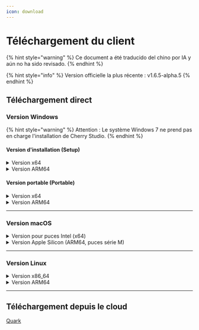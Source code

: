 ```yaml
---
icon: download
---
```

# Téléchargement du client


{% hint style="warning" %}
Ce document a été traducido del chino por IA y aún no ha sido revisado.
{% endhint %}




{% hint style="info" %}
Version officielle la plus récente : v1.6.5-alpha.5
{% endhint %}

## Téléchargement direct

### Version Windows

{% hint style="warning" %}
Attention : Le système Windows 7 ne prend pas en charge l'installation de Cherry Studio.
{% endhint %}

#### Version d'installation (Setup)

<details>

<summary>Version x64</summary>

Serveur principal :

【[Site officiel Cherry Studio](https://cherry-ai.com/download)】 【[GitHub](https://github.com/CherryHQ/cherry-studio/releases/download/v1.7.0-alpha.5/Cherry-Studio-1.6.5-alpha.5-x64-setup.exe)】

Serveurs de secours :

【[Serveur 1](https://download-cf.ocoolai.com/https://github.com/CherryHQ/cherry-studio/releases/download/v1.7.0-alpha.5/Cherry-Studio-1.6.5-alpha.5-x64-setup.exe)】 【[Serveur 2](https://download.ocoolai.com/https://github.com/CherryHQ/cherry-studio/releases/download/v1.7.0-alpha.5/Cherry-Studio-1.6.5-alpha.5-x64-setup.exe)】 【[Serveur 3](https://download.ocoolai.online/https://github.com/CherryHQ/cherry-studio/releases/download/v1.7.0-alpha.5/Cherry-Studio-1.6.5-alpha.5-x64-setup.exe)】

</details>

<details>

<summary>Version ARM64</summary>

Serveur principal :

【[Site officiel Cherry Studio](https://cherry-ai.com/download)】 【[GitHub](https://github.com/CherryHQ/cherry-studio/releases/download/v1.7.0-alpha.5/Cherry-Studio-1.6.5-alpha.5-arm64-setup.exe)】

Serveurs de secours :

【[Serveur 1](https://download-cf.ocoolai.com/https://github.com/CherryHQ/cherry-studio/releases/download/v1.7.0-alpha.5/Cherry-Studio-1.6.5-alpha.5-arm64-setup.exe)】 【[Serveur 2](https://download.ocoolai.com/https://github.com/CherryHQ/cherry-studio/releases/download/v1.7.0-alpha.5/Cherry-Studio-1.6.5-alpha.5-arm64-setup.exe)】 【[Serveur 3](https://download.ocoolai.online/https://github.com/CherryHQ/cherry-studio/releases/download/v1.7.0-alpha.5/Cherry-Studio-1.6.5-alpha.5-arm64-setup.exe)】

</details>

#### Version portable (Portable)

<details>

<summary>Version x64</summary>

Serveur principal :

【[Site officiel Cherry Studio](https://cherry-ai.com/download)】 【[GitHub](https://github.com/CherryHQ/cherry-studio/releases/download/v1.7.0-alpha.5/Cherry-Studio-1.6.5-alpha.5-x64-portable.exe)】

Serveurs de secours :

【[Serveur 1](https://download-cf.ocoolai.com/https://github.com/CherryHQ/cherry-studio/releases/download/v1.7.0-alpha.5/Cherry-Studio-1.6.5-alpha.5-x64-portable.exe)】 【[Serveur 2](https://download.ocoolai.com/https://github.com/CherryHQ/cherry-studio/releases/download/v1.7.0-alpha.5/Cherry-Studio-1.6.5-alpha.5-x64-portable.exe)】 【[Serveur 3](https://download.ocoolai.online/https://github.com/CherryHQ/cherry-studio/releases/download/v1.7.0-alpha.5/Cherry-Studio-1.6.5-alpha.5-x64-portable.exe)】

</details>

<details>

<summary>Version ARM64</summary>

Serveur principal :

【[Site officiel Cherry Studio](https://cherry-ai.com/download)】 【[GitHub](https://github.com/CherryHQ/cherry-studio/releases/download/v1.7.0-alpha.5/Cherry-Studio-1.6.5-alpha.5-arm64-portable.exe)】

Serveurs de secours :

【[Serveur 1](https://download-cf.ocoolai.com/https://github.com/CherryHQ/cherry-studio/releases/download/v1.7.0-alpha.5/Cherry-Studio-1.6.5-alpha.5-arm64-portable.exe)】 【[Serveur 2](https://download.ocoolai.com/https://github.com/CherryHQ/cherry-studio/releases/download/v1.7.0-alpha.5/Cherry-Studio-1.6.5-alpha.5-arm64-portable.exe)】 【[Serveur 3](https://download.ocoolai.online/https://github.com/CherryHQ/cherry-studio/releases/download/v1.7.0-alpha.5/Cherry-Studio-1.6.5-alpha.5-arm64-portable.exe)】

</details>

***

### Version macOS

<details>

<summary>Version pour puces Intel (x64)</summary>

Serveur principal :

【[Site officiel Cherry Studio](https://cherry-ai.com/download)】 【[GitHub](https://github.com/CherryHQ/cherry-studio/releases/download/v1.7.0-alpha.5/Cherry-Studio-1.6.5-alpha.5-x64.dmg)】

Serveurs de secours :

【[Serveur 1](https://download-cf.ocoolai.com/https://github.com/CherryHQ/cherry-studio/releases/download/v1.7.0-alpha.5/Cherry-Studio-1.6.5-alpha.5.dmg)】 【[Serveur 2](https://download.ocoolai.com/https://github.com/CherryHQ/cherry-studio/releases/download/v1.7.0-alpha.5/Cherry-Studio-1.6.5-alpha.5-x64.dmg)】 【[Serveur 3](https://download.ocoolai.online/https://github.com/CherryHQ/cherry-studio/releases/download/v1.7.0-alpha.5/Cherry-Studio-1.6.5-alpha.5-x64.dmg)】

</details>

<details>

<summary>Version Apple Silicon (ARM64, puces série M)</summary>

Serveur principal :

【[Site officiel Cherry Studio](https://cherry-ai.com/download)】 【[GitHub](https://github.com/CherryHQ/cherry-studio/releases/download/v1.7.0-alpha.5/Cherry-Studio-1.6.5-alpha.5-arm64.dmg)】

Serveurs de secours :

【[Serveur 1](https://download-cf.ocoolai.com/https://github.com/CherryHQ/cherry-studio/releases/download/v1.7.0-alpha.5/Cherry-Studio-1.6.5-alpha.5-arm64.dmg)】 【[Serveur 2](https://download.ocoolai.com/https://github.com/CherryHQ/cherry-studio/releases/download/v1.7.0-alpha.5/Cherry-Studio-1.6.5-alpha.5-arm64.dmg)】 【[Serveur 3](https://download.ocoolai.online/https://github.com/CherryHQ/cherry-studio/releases/download/v1.7.0-alpha.5/Cherry-Studio-1.6.5-alpha.5-arm64.dmg)】

</details>

***

### Version Linux

<details>

<summary>Version x86_64</summary>

Serveur principal :

【[Site officiel Cherry Studio](https://cherry-ai.com/download)】 【[GitHub](https://github.com/CherryHQ/cherry-studio/releases/download/v1.7.0-alpha.5/Cherry-Studio-1.6.5-alpha.5-x86_64.AppImage)】

Serveurs de secours :

【[Serveur 1](https://download-cf.ocoolai.com/https://github.com/CherryHQ/cherry-studio/releases/download/v1.7.0-alpha.5/Cherry-Studio-1.6.5-alpha.5-x86_64.AppImage)】 【[Serveur 2](https://download.ocoolai.com/https://github.com/CherryHQ/cherry-studio/releases/download/v1.7.0-alpha.5/Cherry-Studio-1.6.5-alpha.5-x86_64.AppImage)】 【[Serveur 3](https://download.ocoolai.online/https://github.com/CherryHQ/cherry-studio/releases/download/v1.7.0-alpha.5/Cherry-Studio-1.6.5-alpha.5-x86_64.AppImage)】

</details>

<details>

<summary>Version ARM64</summary>

Serveur principal :

【[Site officiel Cherry Studio](https://cherry-ai.com/download)】 【[GitHub](https://github.com/CherryHQ/cherry-studio/releases/download/v1.7.0-alpha.5/Cherry-Studio-1.6.5-alpha.5-arm64.AppImage)】

Serveurs de secours :

【[Serveur 1](https://download-cf.ocoolai.com/https://github.com/CherryHQ/cherry-studio/releases/download/v1.7.0-alpha.5/Cherry-Studio-1.6.5-alpha.5-arm64.AppImage)】 【[Serveur 2](https://download.ocoolai.com/https://github.com/CherryHQ/cherry-studio/releases/download/v1.7.0-alpha.5/Cherry-Studio-1.6.5-alpha.5-arm64.AppImage)】 【[Serveur 3](https://download.ocoolai.online/https://github.com/CherryHQ/cherry-studio/releases/download/v1.7.0-alpha.5/Cherry-Studio-1.6.5-alpha.5-arm64-AppImage)】

</details>

***

## Téléchargement depuis le cloud

[Quark](https://pan.quark.cn/s/4044324d0ecd#/list/share)